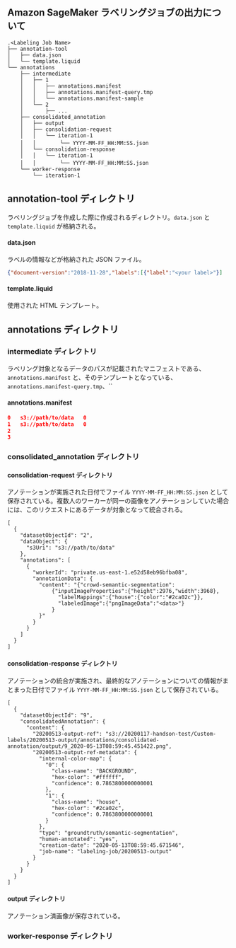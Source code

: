 ## Amazon SageMaker ラベリングジョブの出力について
```
.<Labeling Job Name>
├── annotation-tool
│   ├── data.json
│   └── template.liquid
└── annotations
    ├── intermediate
    │   ├── 1
    │   │   ├── annotations.manifest
    │   │   ├── annotations.manifest-query.tmp
    │   │   └── annotations.manifest-sample
    │   └── 2
    │       ├── ...
    ├── consolidated_annotation
    │   ├── output
    │   ├── consolidation-request
    │   │   └── iteration-1
    │   │   　   └── YYYY-MM-FF_HH:MM:SS.json
    │   └── consolidation-response
    │   │   └── iteration-1
    │   │   　   └── YYYY-MM-FF_HH:MM:SS.json
    └── worker-response
        └── iteration-1
```

## annotation-tool ディレクトリ
ラベリングジョブを作成した際に作成されるディレクトリ。`data.json` と `template.liquid` が格納される。 
#### data.json
ラベルの情報などが格納された JSON ファイル。
``` JSON
{"document-version":"2018-11-28","labels":[{"label":"<your label>"}]
```
#### template.liquid
使用された HTML テンプレート。


## annotations ディレクトリ
### intermediate ディレクトリ
ラベリング対象となるデータのパスが記載されたマニフェストである、`annotations.manifest` と、そのテンプレートとなっている、`annotations.manifest-query.tmp`、``
#### annotations.manifest

```JSON
0	s3://path/to/data	0
1	s3://path/to/data	0
2     
3
``` 


### consolidated_annotation ディレクトリ
#### consolidation-request ディレクトリ
アノテーションが実施された日付でファイル `YYYY-MM-FF_HH:MM:SS.json` として保存されている。複数人のワーカーが同一の画像をアノテーションしていた場合には、このリクエストにあるデータが対象となって統合される。
```
[
  {
    "datasetObjectId": "2",
    "dataObject": {
      "s3Uri": "s3://path/to/data"
    },
    "annotations": [
      {
        "workerId": "private.us-east-1.e52d58eb96bfba08",
        "annotationData": {
          "content": "{"crowd-semantic-segmentation":
              {"inputImageProperties":{"height":2976,"width":3968},
                "labelMappings":{"house":{"color":"#2ca02c"}},
                "labeledImage":{"pngImageData":"<data>"}
              }
          }"
        }
      }
    ]
  }
]
```


#### consolidation-response ディレクトリ
アノテーションの統合が実施され、最終的なアノテーションについての情報がまとまった日付でファイル `YYYY-MM-FF_HH:MM:SS.json` として保存されている。
```
[
  {
    "datasetObjectId": "9",
    "consolidatedAnnotation": {
      "content": {
        "20200513-output-ref": "s3://20200117-handson-test/Custom-labels/20200513-output/annotations/consolidated-annotation/output/9_2020-05-13T08:59:45.451422.png",
        "20200513-output-ref-metadata": {
          "internal-color-map": {
            "0": {
              "class-name": "BACKGROUND",
              "hex-color": "#ffffff",
              "confidence": 0.7863800000000001
            },
            "1": {
              "class-name": "house",
              "hex-color": "#2ca02c",
              "confidence": 0.7863800000000001
            }
          },
          "type": "groundtruth/semantic-segmentation",
          "human-annotated": "yes",
          "creation-date": "2020-05-13T08:59:45.671546",
          "job-name": "labeling-job/20200513-output"
        }
      }
    }
  }
]
```


#### output ディレクトリ
アノテーション済画像が保存されている。

### worker-response ディレクトリ
